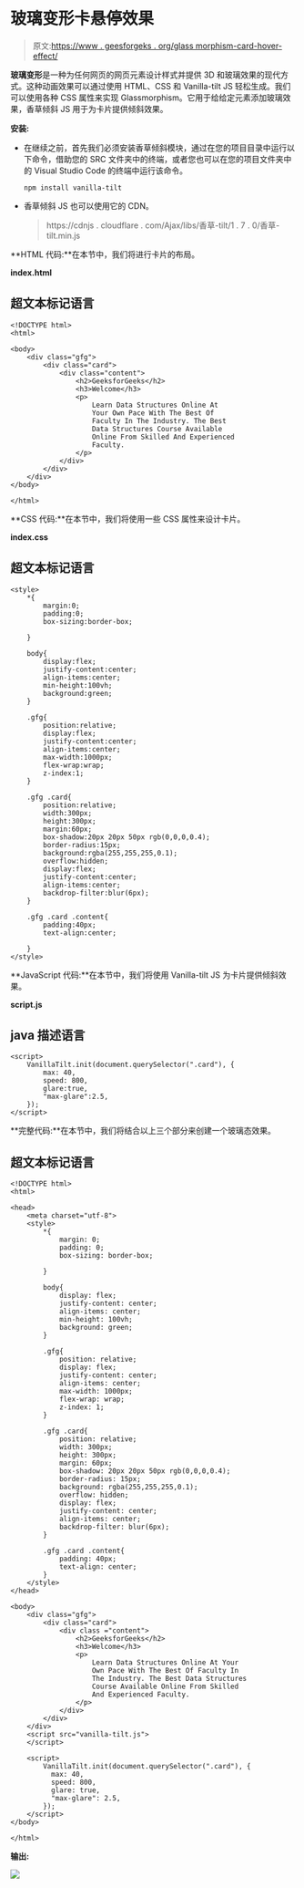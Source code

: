 # 玻璃变形卡悬停效果

> 原文:[https://www . geesforgeks . org/glass morphism-card-hover-effect/](https://www.geeksforgeeks.org/glassmorphism-card-hover-effect/)

**玻璃变形**是一种为任何网页的网页元素设计样式并提供 3D 和玻璃效果的现代方式。这种动画效果可以通过使用 HTML、CSS 和 Vanilla-tilt JS 轻松生成。我们可以使用各种 CSS 属性来实现 Glassmorphism。它用于给给定元素添加玻璃效果，香草倾斜 JS 用于为卡片提供倾斜效果。

**安装:**

*   在继续之前，首先我们必须安装香草倾斜模块，通过在您的项目目录中运行以下命令，借助您的 SRC 文件夹中的终端，或者您也可以在您的项目文件夹中的 Visual Studio Code 的终端中运行该命令。

    ```htmlhtml
    npm install vanilla-tilt
    ```

*   香草倾斜 JS 也可以使用它的 CDN。

    > https://cdnjs . cloudflare . com/Ajax/libs/香草-tilt/1 . 7 . 0/香草-tilt.min.js

**HTML 代码:**在本节中，我们将进行卡片的布局。

**index.html**

## 超文本标记语言

```htmlhtml
<!DOCTYPE html>
<html>

<body>
    <div class="gfg">
        <div class="card">
            <div class="content">
                <h2>GeeksforGeeks</h2>
                <h3>Welcome</h3>
                <p>
                    Learn Data Structures Online At 
                    Your Own Pace With The Best Of 
                    Faculty In The Industry. The Best 
                    Data Structures Course Available
                    Online From Skilled And Experienced 
                    Faculty.
                </p>
            </div>
        </div>
    </div>
</body>

</html>
```

**CSS 代码:**在本节中，我们将使用一些 CSS 属性来设计卡片。

**index.css**

## 超文本标记语言

```htmlhtml
<style>
    *{
        margin:0;
        padding:0;
        box-sizing:border-box;

    }

    body{
        display:flex;
        justify-content:center;
        align-items:center;
        min-height:100vh;
        background:green;
    }

    .gfg{
        position:relative;
        display:flex;
        justify-content:center;
        align-items:center;
        max-width:1000px;
        flex-wrap:wrap;
        z-index:1;
    }

    .gfg .card{
        position:relative;
        width:300px;
        height:300px;
        margin:60px;
        box-shadow:20px 20px 50px rgb(0,0,0,0.4);
        border-radius:15px;
        background:rgba(255,255,255,0.1);
        overflow:hidden;
        display:flex;
        justify-content:center;
        align-items:center;
        backdrop-filter:blur(6px);
    }

    .gfg .card .content{
        padding:40px;
        text-align:center;

    }
</style>
```

**JavaScript 代码:**在本节中，我们将使用 Vanilla-tilt JS 为卡片提供倾斜效果。

**script.js**

## java 描述语言

```htmlhtml
<script>
    VanillaTilt.init(document.querySelector(".card"), {
        max: 40,
        speed: 800,
        glare:true,
        "max-glare":2.5,
    });
</script>
```

**完整代码:**在本节中，我们将结合以上三个部分来创建一个玻璃态效果。

## 超文本标记语言

```htmlhtml
<!DOCTYPE html>
<html>

<head>
    <meta charset="utf-8">
    <style>
        *{
            margin: 0;
            padding: 0;
            box-sizing: border-box;

        }

        body{
            display: flex;
            justify-content: center;
            align-items: center;
            min-height: 100vh;
            background: green;
        }

        .gfg{
            position: relative;
            display: flex;
            justify-content: center;
            align-items: center;
            max-width: 1000px;
            flex-wrap: wrap;
            z-index: 1;
        }

        .gfg .card{
            position: relative;
            width: 300px;
            height: 300px;
            margin: 60px;
            box-shadow: 20px 20px 50px rgb(0,0,0,0.4);
            border-radius: 15px;
            background: rgba(255,255,255,0.1);
            overflow: hidden;
            display: flex;
            justify-content: center;
            align-items: center;
            backdrop-filter: blur(6px);
        }

        .gfg .card .content{
            padding: 40px;
            text-align: center;
        }
    </style>
</head>

<body>
    <div class="gfg">
        <div class="card">
            <div class ="content">
                <h2>GeeksforGeeks</h2>
                <h3>Welcome</h3>
                <p>
                    Learn Data Structures Online At Your 
                    Own Pace With The Best Of Faculty In 
                    The Industry. The Best Data Structures 
                    Course Available Online From Skilled 
                    And Experienced Faculty.
                </p>
            </div>
        </div>
    </div>
    <script src="vanilla-tilt.js">
    </script>

    <script>
        VanillaTilt.init(document.querySelector(".card"), {
          max: 40,
          speed: 800,
          glare: true,
          "max-glare": 2.5,
        });
    </script>
</body>

</html>
```

**输出:**

![](img/52428f5d5e2dc513778e134d34e5005b.png)